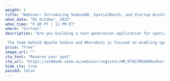 ```yaml
---
weight: 1
title: "Webinar: Introducing SedonaDB, SpatialBench, and Startup Accelerator Program"
when_date: "02 October, 2025"
when_time: "9 AM PT | 12 PM ET"
where: "Virtual"
description: "Are you building a next-generation application for spatial data in the cloud?  \ 

 The team behind Apache Sedona and Wherobots is focused on enabling spatial data processing standards and best practices in cloud native environments. But in order to do this, we know we need to help address significant bottlenecks in storage, compute, and innovation. SedonaDB and the SpatialBench are the next phases for accelerating innovation, and with these projects, we want to unlock innovation through a Startup Accelerator program run by Wherobots.Join us to explore these topics with Dewey Dunnington, Jia Yu, and Matt Forrest from Wherobots."
price: "Free"
image_url: ""
cta_text: "Reserve your spot"
cta_url: "https://us06web.zoom.us/webinar/register/WN_RfA2JMSmQVKodhor7EbcoA"
hide_cta: true
passed: false
---
```

